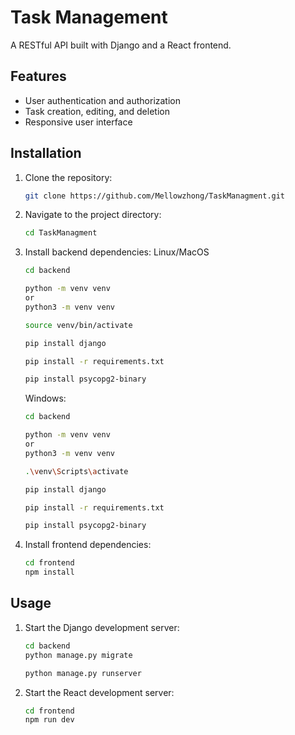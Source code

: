 # Task Management

A RESTful API built with Django and a React frontend.

## Features

- User authentication and authorization
- Task creation, editing, and deletion
- Responsive user interface

## Installation

1. Clone the repository:
    ```bash
    git clone https://github.com/Mellowzhong/TaskManagment.git
    ```
2. Navigate to the project directory:
    ```bash
    cd TaskManagment
    ```
3. Install backend dependencies:
    Linux/MacOS
    ```bash
    cd backend
    ```
    ```bash
    python -m venv venv
    or
    python3 -m venv venv
    ```
    ```bash
    source venv/bin/activate
    ```
    ```bash
    pip install django
    ```
    ```bash
    pip install -r requirements.txt
    ```
    ```bash
    pip install psycopg2-binary
    ```
    Windows:
    ```bash
    cd backend
    ```
    ```bash
    python -m venv venv
    or
    python3 -m venv venv
    ```
    ```bash
    .\venv\Scripts\activate
    ```
    ```bash
    pip install django
    ```
    ```bash
    pip install -r requirements.txt
    ```
    ```bash
    pip install psycopg2-binary
    ``` 
4. Install frontend dependencies:
    ```bash
    cd frontend
    npm install
    ```

## Usage

1. Start the Django development server:
    ```bash
    cd backend 
    python manage.py migrate
    ```

    ```bash
    python manage.py runserver
    ```
2. Start the React development server:
    ```bash
    cd frontend
    npm run dev
    ```